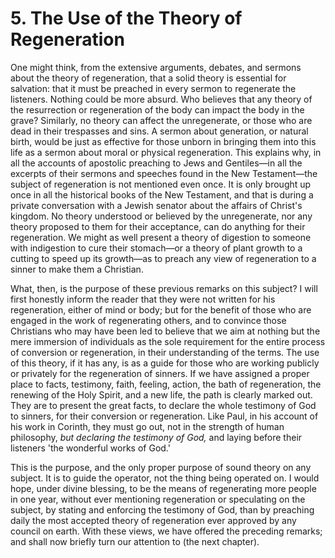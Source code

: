 # 5. The Use of the Theory of Regeneration

One might think, from the extensive arguments, debates, and sermons about the theory of regeneration, that a solid theory is essential for salvation: that it must be preached in every sermon to regenerate the listeners. Nothing could be more absurd. Who believes that any theory of the resurrection or regeneration of the body can impact the body in the grave? Similarly, no theory can affect the unregenerate, or those who are dead in their trespasses and sins. A sermon about generation, or natural birth, would be just as effective for those unborn in bringing them into this life as a sermon about moral or physical regeneration. This explains why, in all the accounts of apostolic preaching to Jews and Gentiles—in all the excerpts of their sermons and speeches found in the New Testament—the subject of regeneration is not mentioned even once. It is only brought up once in all the historical books of the New Testament, and that is during a private conversation with a Jewish senator about the affairs of Christ's kingdom. No theory understood or believed by the unregenerate, nor any theory proposed to them for their acceptance, can do anything for their regeneration. We might as well present a theory of digestion to someone with indigestion to cure their stomach—or a theory of plant growth to a cutting to speed up its growth—as to preach any view of regeneration to a sinner to make them a Christian.

What, then, is the purpose of these previous remarks on this subject? I will first honestly inform the reader that they were not written for his regeneration, either of mind or body; but for the benefit of those who are engaged in the work of regenerating others, and to convince those Christians who may have been led to believe that we aim at nothing but the mere immersion of individuals as the sole requirement for the entire process of conversion or regeneration, in their understanding of the terms. The use of this theory, if it has any, is as a guide for those who are working publicly or privately for the regeneration of sinners. If we have assigned a proper place to facts, testimony, faith, feeling, action, the bath of regeneration, the renewing of the Holy Spirit, and a new life, the path is clearly marked out. They are to present the great facts, to declare the whole testimony of God to sinners, for their conversion or regeneration. Like Paul, in his account of his work in Corinth, they must go out, not in the strength of human philosophy, *but declaring the testimony of God,* and laying before their listeners 'the wonderful works of God.'

This is the purpose, and the only proper purpose of sound theory on any subject. It is to guide the operator, not the thing being operated on. I would hope, under divine blessing, to be the means of regenerating more people in one year, without ever mentioning regeneration or speculating on the subject, by stating and enforcing the testimony of God, than by preaching daily the most accepted theory of regeneration ever approved by any council on earth. With these views, we have offered the preceding remarks; and shall now briefly turn our attention to (the next chapter).
